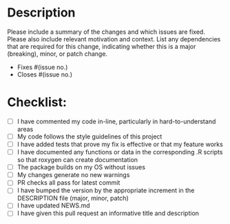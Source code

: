 # Description

Please include a summary of the changes and which issues are fixed. 
Please also include relevant motivation and context. 
List any dependencies that are required for this change,
indicating whether this is a major (breaking), minor, or patch change.

* Fixes #(issue no.)
* Closes #(issue no.)

# Checklist:

- [ ] I have commented my code in-line, particularly in hard-to-understand areas
- [ ] My code follows the style guidelines of this project
- [ ] I have added tests that prove my fix is effective or that my feature works
- [ ] I have documented any functions or data in the corresponding .R scripts so that roxygen can create documentation
- [ ] The package builds on my OS without issues
- [ ] My changes generate no new warnings
- [ ] PR checks all pass for latest commit
- [ ] I have bumped the version by the appropriate increment in the DESCRIPTION file (major, minor, patch)
- [ ] I have updated NEWS.md
- [ ] I have given this pull request an informative title and description